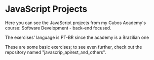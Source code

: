 <h1>JavaScript Projects</h1>

<p>Here you can see the JavaScript projects from my Cubos Academy's course: Software Development - back-end focused.</p>

<p>The exercises' language is PT-BR since the academy is a Brazilian one</p>

<p>These are some basic exercises; to see even further, check out the repository named "javascrip_apirest_and_others".</p>
